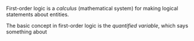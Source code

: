 First-order logic is a *calculus* (mathematical system) for making logical statements about entities.

The basic concept in first-order logic is the *quantified variable*, which says something about 
